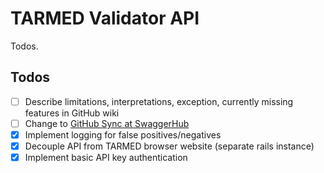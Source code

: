 # TARMED Validator API

Todos.

## Todos

- [ ] Describe limitations, interpretations, exception, currently missing features in GitHub wiki
- [ ] Change to [GitHub Sync at SwaggerHub](https://app.swaggerhub.com/help/integrations/github-sync)
- [x] Implement logging for false positives/negatives
- [x] Decouple API from TARMED browser website (separate rails instance)
- [X] Implement basic API key authentication
